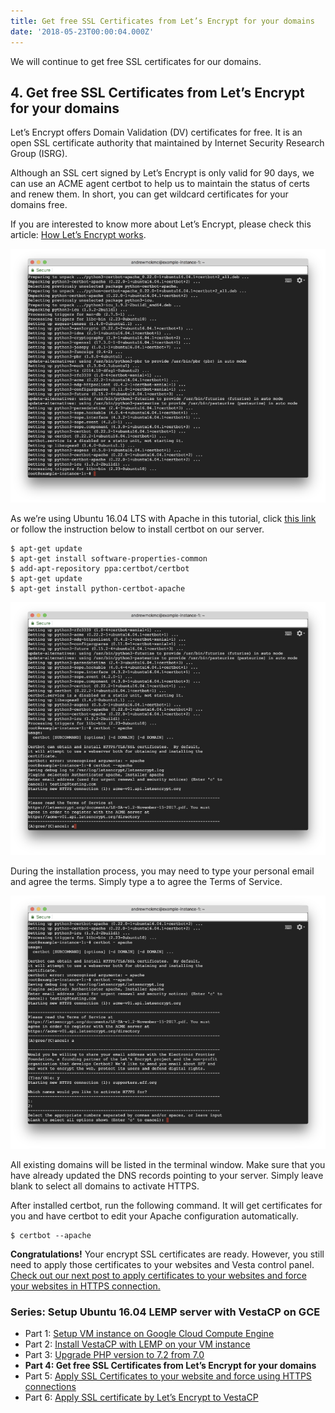 ```yaml
---
title: Get free SSL Certificates from Let’s Encrypt for your domains
date: '2018-05-23T00:00:04.000Z'
---
```


We will continue to get free SSL certificates for our domains.

## 4. Get free SSL Certificates from Let’s Encrypt for your domains

Let’s Encrypt offers Domain Validation (DV) certificates for free. It is an open SSL certificate authority that maintained by Internet Security Research Group (ISRG).

Although an SSL cert signed by Let’s Encrypt is only valid for 90 days, we can use an ACME agent certbot to help us to maintain the status of certs and renew them. In short, you can get wildcard certificates for your domains free.

If you are interested to know more about Let’s Encrypt, please check this article: [How Let’s Encrypt works](https://letsencrypt.org/how-it-works/).

![](./image2.png)

As we’re using Ubuntu 16.04 LTS with Apache in this tutorial, click [this link](https://certbot.eff.org/lets-encrypt/ubuntutyakkety-apache) or follow the instruction below to install certbot on our server.

```
$ apt-get update
$ apt-get install software-properties-common
$ add-apt-repository ppa:certbot/certbot
$ apt-get update
$ apt-get install python-certbot-apache
```

![](./image3.png)

During the installation process, you may need to type your personal email and agree the terms. Simply type a to agree the Terms of Service.

![](./image4.png)

All existing domains will be listed in the terminal window. Make sure that you have already updated the DNS records pointing to your server. Simply leave blank to select all domains to activate HTTPS.

After installed certbot, run the following command. It will get certificates for you and have certbot to edit your Apache configuration automatically.

```
$ certbot --apache
```

**Congratulations!** Your encrypt SSL certificates are ready. However, you still need to apply those certificates to your websites and Vesta control panel. [Check out our next post to apply certificates to your websites and force your websites in HTTPS connection.](../vestacp-5)

### Series: Setup Ubuntu 16.04 LEMP server with VestaCP on GCE

* Part 1: [Setup VM instance on Google Cloud Compute Engine](../vestacp-1)
* Part 2: [Install VestaCP with LEMP on your VM instance](../vestacp-2)
* Part 3: [Upgrade PHP version to 7.2 from 7.0](../vestacp-3)
* **Part 4: Get free SSL Certificates from Let’s Encrypt for your domains**
* Part 5: [Apply SSL Certificates to your website and force using HTTPS connections](../vestacp-5)
* Part 6: [Apply SSL certificate by Let’s Encrypt to VestaCP](../vestacp-6)
